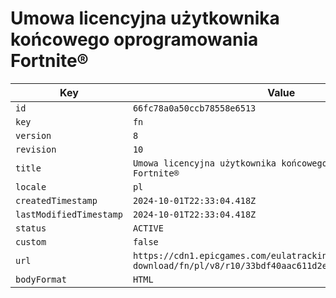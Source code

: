 # Umowa licencyjna użytkownika końcowego oprogramowania Fortnite®

| Key | Value |
| --- | ----- |
| `id` | `66fc78a0a50ccb78558e6513` |
| `key` | `fn` |
| `version` | `8` |
| `revision` | `10` |
| `title` | `Umowa licencyjna użytkownika końcowego oprogramowania Fortnite®` |
| `locale` | `pl` |
| `createdTimestamp` | `2024-10-01T22:33:04.418Z` |
| `lastModifiedTimestamp` | `2024-10-01T22:33:04.418Z` |
| `status` | `ACTIVE` |
| `custom` | `false` |
| `url` | `https://cdn1.epicgames.com/eulatracking-download/fn/pl/v8/r10/33bdf40aac611d2e6d4f8aa5a61a4e8d.pdf` |
| `bodyFormat` | `HTML` |
